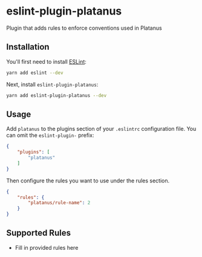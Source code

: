 # eslint-plugin-platanus

Plugin that adds rules to enforce conventions used in Platanus

## Installation

You'll first need to install [ESLint](https://eslint.org/):

```sh
yarn add eslint --dev
```

Next, install `eslint-plugin-platanus`:

```sh
yarn add eslint-plugin-platanus --dev
```

## Usage

Add `platanus` to the plugins section of your `.eslintrc` configuration file. You can omit the `eslint-plugin-` prefix:

```json
{
    "plugins": [
        "platanus"
    ]
}
```


Then configure the rules you want to use under the rules section.

```json
{
    "rules": {
        "platanus/rule-name": 2
    }
}
```

## Supported Rules

* Fill in provided rules here



